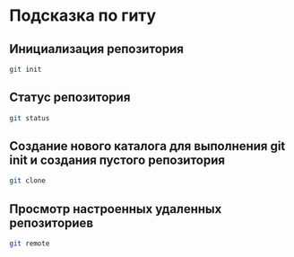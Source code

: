 # Подсказка по гиту

## Инициализация репозитория

```sh
git init
```

## Статус репозитория

```sh
git status
```
## Создание нового каталога для выполнения git init и создания пустого репозитория
```sh
git clone
```
## Просмотр настроенных удаленных репозиториев
```sh
git remote
```

